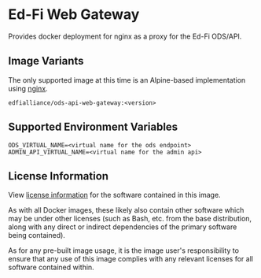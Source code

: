 # Ed-Fi Web Gateway
Provides docker deployment for nginx as a proxy for the Ed-Fi ODS/API.

## Image Variants
The only supported image at this time is an Alpine-based implementation using [nginx](https://hub.docker.com/_/nginx).

`edfialliance/ods-api-web-gateway:<version>`

## Supported Environment Variables
```
ODS_VIRTUAL_NAME=<virtual name for the ods endpoint>
ADMIN_API_VIRTUAL_NAME=<virtual name for the admin api>
```

## License Information
View [license information](https://github.com/Ed-Fi-Alliance-OSS/Ed-Fi-ODS-Docker/blob/main/LICENSE) for the software contained in this image.

As with all Docker images, these likely also contain other software which may be under other licenses (such as Bash, etc. from the base distribution, along with any direct or indirect dependencies of the primary software being contained).

As for any pre-built image usage, it is the image user's responsibility to ensure that any use of this image complies with any relevant licenses for all software contained within.

